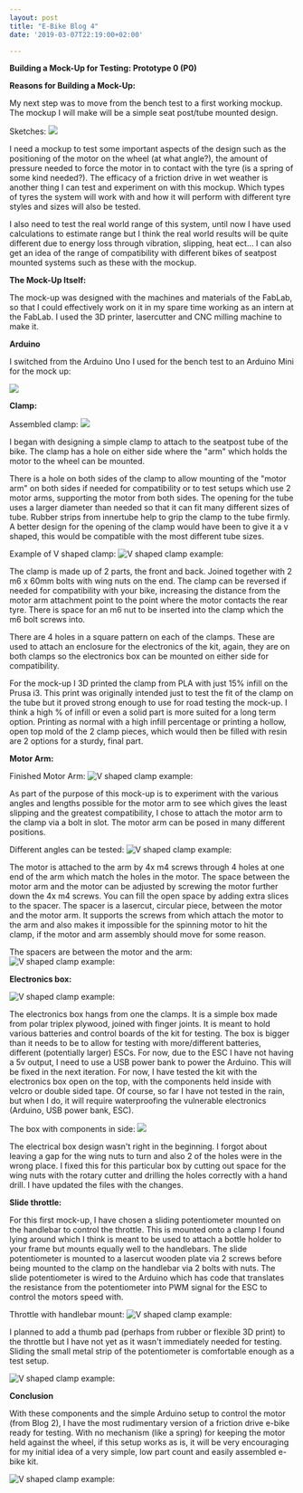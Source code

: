 ```yaml
---
layout: post
title: "E-Bike Blog 4"
date: '2019-03-07T22:19:00+02:00'

---
```


**Building a Mock-Up for Testing: Prototype 0 (P0)**



**Reasons for Building a Mock-Up:**

My next step was to move from the bench test to a first working mockup. The mockup I will make will be a simple seat post/tube mounted design.

Sketches:
![](\/BlogFour-5.jpg)

I need a mockup to test some important aspects of the design such as the positioning of the motor on the wheel (at what angle?), the amount of pressure needed to force the motor in to contact with the tyre (is a spring of some kind needed?). The efficacy of a friction drive in wet weather is another thing I can test and experiment on with this mockup. Which types of tyres the system will work with and how it will perform with different tyre styles and sizes will also be tested.



I also need to test the real world range of this system, until now I have used calculations to estimate range but I think the real world results will be quite different due to energy loss through vibration, slipping, heat ect... I can also get an idea of the range of compatibility with different bikes of seatpost mounted systems such as these with the mockup.

**The Mock-Up Itself:**

The mock-up was designed with the machines and materials of the FabLab, so that I could effectively work on it in my spare time working as an intern at the FabLab. I used the 3D printer, lasercutter and CNC milling machine to make it.

**Arduino**

I switched from the Arduino Uno I used for the bench test to an Arduino Mini for the mock up:

![](/BlogFour-3.jpg)

**Clamp:**

Assembled clamp:
![](/BlogFour-4.jpg)


I began with designing a simple clamp to attach to the seatpost tube of the bike. The clamp has a hole on either side where the "arm" which holds the motor to the wheel can be mounted.

There is a hole on both sides of the clamp to allow mounting of the "motor arm" on both sides if needed for compatibility or to test setups which use 2 motor arms, supporting the motor from both sides. The  opening for the tube uses a larger diameter than needed so that it can fit many different sizes of tube. Rubber strips from innertube help to grip the clamp to the tube firmly. A better design for the opening of the clamp would have been to give it a v shaped, this would be compatible with the most different tube sizes.

Example of V shaped clamp:
 ![V shaped clamp example:](/BlogFour-6.jpg)


The clamp is made up of 2 parts, the front and back. Joined together with 2 m6 x 60mm bolts with wing nuts on the end. The clamp can be reversed if needed for compatibility with your bike, increasing the distance from the motor arm attachment point to the point where the motor contacts the rear tyre. There is space for an m6 nut to be inserted into the clamp which the m6 bolt screws into.


There are 4 holes in a square pattern on each of the clamps. These are used to attach an enclosure for the electronics of the kit, again, they are on both clamps so the electronics box can be mounted on either side for compatibility.



For the mock-up I 3D printed the clamp from PLA with just 15% infill on the Prusa i3. This print was originally intended just to test the fit of the clamp on the tube but it proved strong enough to use for road testing the mock-up. I think a high % of infill or even a solid part is more suited for a long term option. Printing as normal with a high infill percentage or printing a hollow, open top mold of the 2 clamp pieces, which would then be filled with resin are 2 options for a sturdy, final part.

**Motor Arm:**

Finished Motor Arm:
![V shaped clamp example:](/BlogFour-7.jpg)

As part of the purpose of this mock-up is to experiment with the various angles and lengths possible for the motor arm to see which gives the least slipping and the greatest compatibility, I chose to attach the motor arm to the clamp via a bolt in slot. The motor arm can be posed in many different positions.

Different angles can be tested:
![V shaped clamp example:](/gif.gif)

The motor is attached to the arm by 4x m4 screws through 4 holes at one end of the arm which match the holes in the motor. The space between the motor arm and the motor can be adjusted by screwing the motor further down the 4x m4 screws. You can fill the open space by adding extra slices to the spacer. The spacer is a lasercut, circular piece, between the motor and the motor arm. It supports the screws from which attach the motor to the arm and also makes it impossible for the spinning motor to hit the clamp, if the motor and arm assembly should move for some reason.

The spacers are between the motor and the arm:
![V shaped clamp example:](/BlogFour-9.jpg)

**Electronics box:**

![V shaped clamp example:](/BlogFour-12.jpg)

The electronics box hangs from one the clamps. It is a simple box made from polar triplex plywood, joined with finger joints. It is meant to hold various batteries and control boards of the kit for testing. The box is bigger than it needs to be to allow for testing with more/different batteries, different (potentially larger) ESCs. For now, due to the ESC I have not having a 5v output, I need to use a USB power bank to power the Arduino. This will be fixed in the next iteration. For now, I have tested the kit with the electronics box open on the top, with the components held inside with velcro or double sided tape. Of course, so far I have not tested in the rain, but when I do, it will require waterproofing the vulnerable electronics (Arduino, USB power bank, ESC).

The box with components in side:
![](/BlogFour-2.jpg)

The electrical box design wasn't right in the beginning. I forgot about leaving a gap for the wing nuts to turn and also 2 of the holes were in the wrong place. I fixed this for this particular box by cutting out space for the wing nuts with the rotary cutter and
drilling the holes correctly with a hand drill. I have updated the files with the changes.

**Slide throttle:**

For this first mock-up, I have chosen a sliding potentiometer mounted on the handlebar to control the throttle. This is mounted onto a clamp I found lying around which I think is meant to be used to attach a bottle holder to your frame but mounts equally well to the handlebars. The slide potentiometer is mounted to a lasercut wooden plate via 2 screws before being mounted to the clamp on the handlebar via 2 bolts with nuts. The slide potentiometer is wired to the Arduino which has code that translates the resistance from the potentiometer into PWM signal for the ESC to control the motors speed with.

Throttle with handlebar mount:
![V shaped clamp example:](/BlogFour-8.jpg)

I planned to add a thumb pad (perhaps from rubber or flexible 3D print) to the throttle but I have not yet as it wasn't immediately needed for testing. Sliding the small metal strip of the potentiometer is comfortable enough as a test setup.

![V shaped clamp example:](/Blog4-19.gif)

**Conclusion**

With these components and the simple Arduino setup to control the motor (from Blog 2), I have the most rudimentary version of a friction drive e-bike ready for testing. With no mechanism (like a spring) for keeping the motor held against the wheel, if this setup works as is, it will be very encouraging for my initial idea of a very simple, low part count and easily assembled e-bike kit.

![V shaped clamp example:](/BlogFour.jpg)
